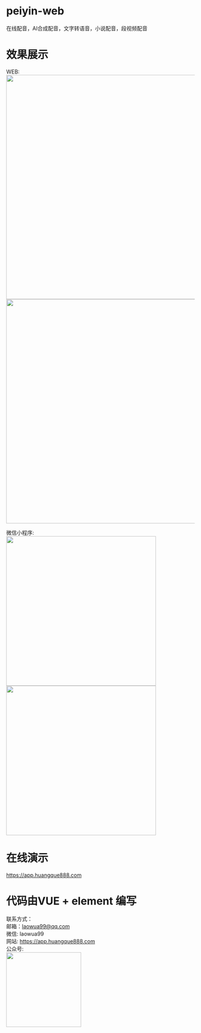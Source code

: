# peiyin-web
在线配音，AI合成配音，文字转语音，小说配音，段视频配音

# 效果展示

WEB: <br />
<img src="https://app.huangque888.com/cdn/demo1.png" width="600" /> <br />
<img src="https://app.huangque888.com/cdn/demo2.png" width="600" /> <br />

微信小程序: <br />
<img src="https://app.huangque888.com/cdn/IMG_3172.PNG" width="400" /> <br />
<img src="https://app.huangque888.com/cdn/demo11.PNG" width="400" /> <br />


# 在线演示

https://app.huangque888.com

# 代码由VUE + element 编写
联系方式： <br />
邮箱：laowua99@qq.com <br />
微信: laowua99 <br />
网站: https://app.huangque888.com <br />
公众号:
<br />
<img src="https://app.huangque888.com/cdn/erweima.png" width="200" />

